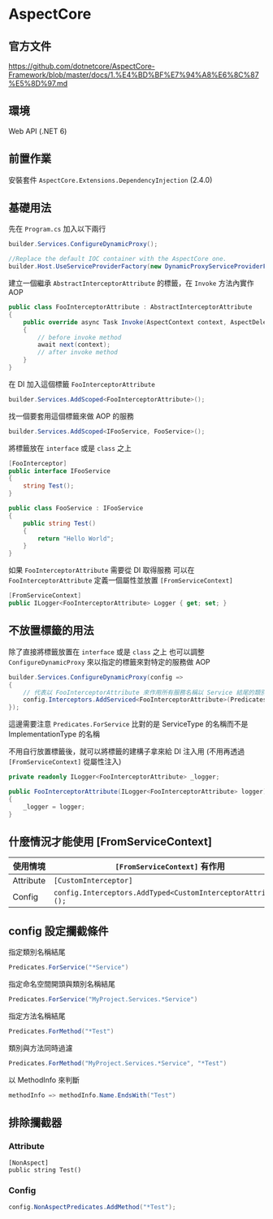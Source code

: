 # AspectCore

## 官方文件
<https://github.com/dotnetcore/AspectCore-Framework/blob/master/docs/1.%E4%BD%BF%E7%94%A8%E6%8C%87%E5%8D%97.md>

## 環境
Web API (.NET 6)

## 前置作業
安裝套件 `AspectCore.Extensions.DependencyInjection` (2.4.0)

## 基礎用法

先在 `Program.cs` 加入以下兩行
``` cs
builder.Services.ConfigureDynamicProxy();

//Replace the default IOC container with the AspectCore one.
builder.Host.UseServiceProviderFactory(new DynamicProxyServiceProviderFactory());
```

建立一個繼承 `AbstractInterceptorAttribute` 的標籤，在 `Invoke` 方法內實作 AOP
``` cs
public class FooInterceptorAttribute : AbstractInterceptorAttribute
{
    public override async Task Invoke(AspectContext context, AspectDelegate next)
    {
        // before invoke method
        await next(context);
        // after invoke method
    }
}
```

在 DI 加入這個標籤 `FooInterceptorAttribute`
``` cs
builder.Services.AddScoped<FooInterceptorAttribute>();
```

找一個要套用這個標籤來做 AOP 的服務
``` cs
builder.Services.AddScoped<IFooService, FooService>();
```

將標籤放在 `interface` 或是 `class` 之上
``` cs
[FooInterceptor]
public interface IFooService
{
    string Test();
}

public class FooService : IFooService
{
    public string Test()
    {
        return "Hello World";
    }
}
```

如果 `FooInterceptorAttribute` 需要從 DI 取得服務
可以在 `FooInterceptorAttribute` 定義一個屬性並放置 `[FromServiceContext]`
``` cs
[FromServiceContext]
public ILogger<FooInterceptorAttribute> Logger { get; set; }
```

## 不放置標籤的用法

除了直接將標籤放置在 `interface` 或是 `class` 之上
也可以調整 `ConfigureDynamicProxy` 來以指定的標籤來對特定的服務做 AOP
``` cs
builder.Services.ConfigureDynamicProxy(config =>
{
    // 代表以 FooInterceptorAttribute 來作用所有服務名稱以 Service 結尾的類別上
    config.Interceptors.AddServiced<FooInterceptorAttribute>(Predicates.ForService("*Service"));
});
```
這邊需要注意 `Predicates.ForService` 比對的是 ServiceType 的名稱而不是 ImplementationType 的名稱

不用自行放置標籤後，就可以將標籤的建構子拿來給 DI 注入用 (不用再透過 `[FromServiceContext]` 從屬性注入)
``` cs
private readonly ILogger<FooInterceptorAttribute> _logger;

public FooInterceptorAttribute(ILogger<FooInterceptorAttribute> logger)
{
    _logger = logger;
}
```

## 什麼情況才能使用 [FromServiceContext]

| 使用情境  | `[FromServiceContext]` 有作用                                 | `[FromServiceContext]` 沒作用                                    |
| --------- | ------------------------------------------------------------- | ---------------------------------------------------------------- |
| Attribute | `[CustomInterceptor]`                                         | `[ServiceInterceptor(typeof(CustomInterceptorAttribute))]`       |
| Config    | `config.Interceptors.AddTyped<CustomInterceptorAttribute>();` | `config.Interceptors.AddServiced<CustomInterceptorAttribute>();` |


## config 設定攔截條件

指定類別名稱結尾
``` cs
Predicates.ForService("*Service")
```

指定命名空間開頭與類別名稱結尾
``` cs
Predicates.ForService("MyProject.Services.*Service")
```

指定方法名稱結尾
``` cs
Predicates.ForMethod("*Test")
```

類別與方法同時過濾
``` cs
Predicates.ForMethod("MyProject.Services.*Service", "*Test")
```

以 MethodInfo 來判斷
``` cs
methodInfo => methodInfo.Name.EndsWith("Test")
```


## 排除攔截器

### Attribute
```
[NonAspect]
public string Test()
```

### Config
``` cs
config.NonAspectPredicates.AddMethod("*Test");
```
